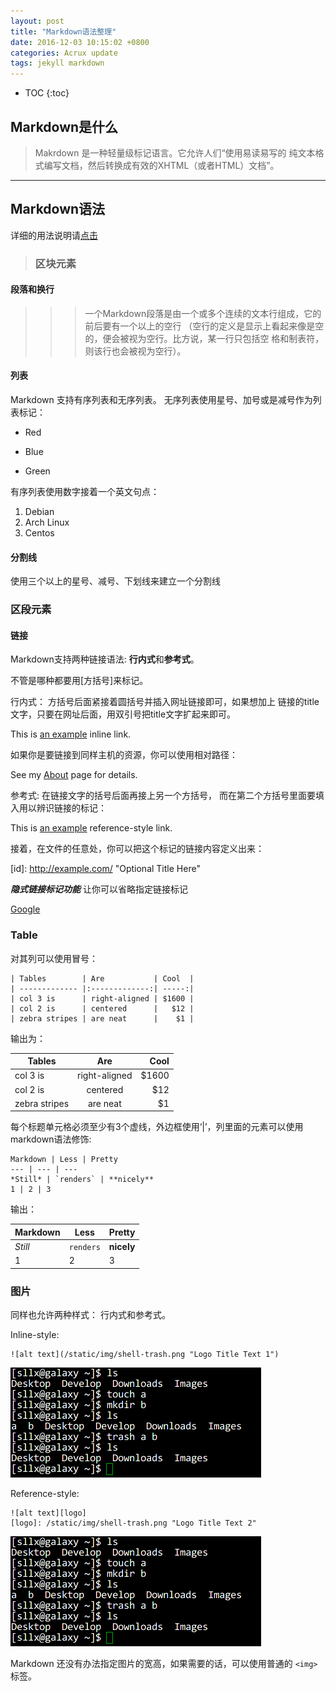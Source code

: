 ```yaml
---
layout: post
title: "Markdown语法整理"
date: 2016-12-03 10:15:02 +0800
categories: Acrux update
tags: jekyll markdown
---
```


* TOC
{:toc}

## Markdown是什么

> Makrdown 是一种轻量级标记语言。它允许人们“使用易读易写的
纯文本格式编写文档，然后转换成有效的XHTML（或者HTML）文档”。

*******

## Markdown语法
详细的用法说明请[点击](https://github.com/adam-p/markdown-here/wiki/Markdown-Cheatsheet "语法")
> ### 区块元素
>>
#### 段落和换行
>>> 一个Markdown段落是由一个或多个连续的文本行组成，它的前后要有一个以上的空行
（空行的定义是显示上看起来像是空的，便会被视为空行。比方说，某一行只包括空
格和制表符，则该行也会被视为空行）。
>>
#### 列表
>>>
Markdown 支持有序列表和无序列表。
无序列表使用星号、加号或是减号作为列表标记：
>>>>
 * Red
+ Blue
- Green
>>>
有序列表使用数字接着一个英文句点：
>>>>
1. Debian
2. Arch Linux
3. Centos
>>
#### 分割线
>>>
使用三个以上的星号、减号、下划线来建立一个分割线

>
### 区段元素
>>
#### 链接
>>>
Markdown支持两种链接语法: **行内式**和**参考式**。
>>>
不管是哪种都要用[方括号]来标记。
>>>
行内式： 方括号后面紧接着圆括号并插入网址链接即可，如果想加上
链接的title文字，只要在网址后面，用双引号把title文字扩起来即可。
>>>>
This is [an example](http://example.com/ "Title") inline link.  
>>>
如果你是要链接到同样主机的资源，你可以使用相对路径：   
>>>>
See my [About](/about/) page for details.
>>>
参考式: 在链接文字的括号后面再接上另一个方括号，
而在第二个方括号里面要填入用以辨识链接的标记：  
>>>>
This is [an example][id] reference-style link.
>>>
接着，在文件的任意处，你可以把这个标记的链接内容定义出来：
>>>>
[id]: http://example.com/  "Optional Title Here"
\[id]: http://example.com/  "Optional Title Here"
>>>
***隐式链接标记功能*** 让你可以省略指定链接标记
>>>>
[Google][]  

[Google]: http://google.com/

>
### Table
>>
对其列可以使用冒号：  
```
| Tables        | Are           | Cool  |  
| ------------- |:-------------:| -----:|  
| col 3 is      | right-aligned | $1600 |  
| col 2 is      | centered      |   $12 |  
| zebra stripes | are neat      |    $1 |  
```
输出为：
>>>
| Tables        | Are           | Cool  |
| ------------- |:-------------:| -----:|
| col 3 is      | right-aligned | $1600 |
| col 2 is      | centered      |   $12 |
| zebra stripes | are neat      |    $1 |
>>
每个标题单元格必须至少有3个虚线，外边框使用‘|’，列里面的元素可以使用markdown语法修饰:  
```  
Markdown | Less | Pretty  
--- | --- | ---  
*Still* | `renders` | **nicely**  
1 | 2 | 3  
```
输出：  
>>>
Markdown | Less | Pretty
--- | --- | ---
*Still* | `renders` | **nicely**
1 | 2 | 3

>
### 图片
>>
同样也允许两种样式： 行内式和参考式。
>>>
Inline-style:
```
![alt text](/static/img/shell-trash.png "Logo Title Text 1")
```
>>>>
![alt text](/static/img/shell-trash.png "Logo Title Text 1")
>>>
Reference-style:
>>>>
```
![alt text][logo]
[logo]: /static/img/shell-trash.png "Logo Title Text 2"
```
>>>>
![alt text][logo]
>
Markdown 还没有办法指定图片的宽高，如果需要的话，可以使用普通的 ``<img> ``标签。

[logo]: /static/img/shell-trash.png "Logo Title Text 2"
